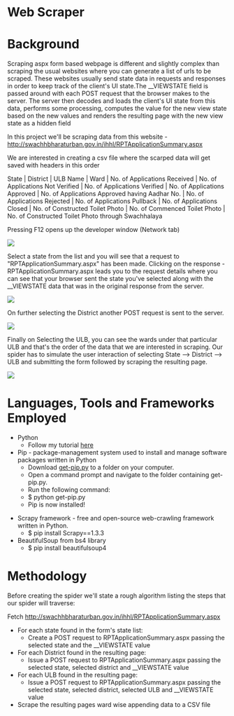 # Web Scraper

# Background

Scraping aspx form based webpage is different and slightly complex than scraping the usual websites where you can generate a list of urls to be scraped. These websites usually send state data in requests and responses in order to keep track of the client's UI state.The __VIEWSTATE field is passed around with each POST request that the browser makes to the server. The server then decodes and loads the client's UI state from this data, performs some processing, computes the value for the new view state based on the new values and renders the resulting page with the new view state as a hidden field

In this project we'll be scraping data from this website - http://swachhbharaturban.gov.in/ihhl/RPTApplicationSummary.aspx

We are interested in creating a csv file where the scarped data will get saved with headers in this order		 	 	 	 	 	 	 	 	 

State | District | ULB Name | Ward | No. of Applications Received | No. of Applications Not Verified | No. of Applications Verified | No. of Applications Approved | No. of Applications Approved having Aadhar No. | No. of Applications Rejected | No. of Applications Pullback | No. of Applications Closed | No. of Constructed Toilet Photo | No. of Commenced Toilet Photo | No. of Constructed Toilet Photo through Swachhalaya

Pressing F12 opens up the developer window (Network tab)  

![](https://github.com/simran-pandey/Web-Scraper/blob/master/Screen%20captures/ss-3.PNG)

Select a state from the list and you will see that a request to "RPTApplicationSummary.aspx" has been made. Clicking on the response - RPTApplicationSummary.aspx leads you to the request details where you can see that your browser sent the state you've selected along with the __VIEWSTATE data that was in the original response from the server.

![](https://github.com/simran-pandey/Web-Scraper/blob/master/Screen%20captures/ss-5.PNG)

On further selecting the District another POST request is sent to the server. 

![](https://github.com/simran-pandey/Web-Scraper/blob/master/Screen%20captures/ss-6.PNG)

Finally on Selecting the ULB, you can see the wards under that particular ULB and that's the order of the data that we are interested in scraping. Our spider has to simulate the user interaction of selecting State --> District --> ULB and submitting the form followed by scraping the resulting page.

![](https://github.com/simran-pandey/Web-Scraper/blob/master/Screen%20captures/ss-7.PNG)

# Languages, Tools and Frameworks Employed
* Python
    * Follow my tutorial [here](https://medium.com/@pandeysimran97/installing-anaconda-navigator-in-5-simple-steps-for-deep-learning-projects-c7c794f1768d)
* Pip - package-management system used to install and manage software packages written in Python
    * Download [get-pip.py](https://bootstrap.pypa.io/get-pip.py) to a folder on your computer.
    * Open a command prompt and navigate to the folder containing get-pip.py.
    * Run the following command:
    * $ python get-pip.py
    * Pip is now installed!
- Scrapy framework - free and open-source web-crawling framework written in Python.
    * $ pip install Scrapy==1.3.3
- BeautifulSoup from bs4 library
    * $ pip install beautifulsoup4
    
# Methodology 

Before creating the spider we'll state a rough algorithm listing the steps that our spider will traverse:

Fetch http://swachhbharaturban.gov.in/ihhl/RPTApplicationSummary.aspx
* For each state found in the form's state list:
    * Create a POST request to RPTApplicationSummary.aspx passing the selected state and the __VIEWSTATE value
* For each District found in the resulting page:
    * Issue a POST request to RPTApplicationSummary.aspx passing the selected state, selected district and __VIEWSTATE value
* For each ULB found in the resulting page:
    * Issue a POST request to RPTApplicationSummary.aspx passing the selected state, selected district, selected ULB and __VIEWSTATE value
* Scrape the resulting pages ward wise appending data to a CSV file
